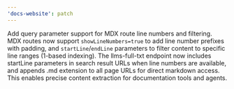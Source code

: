 ```yaml
---
'docs-website': patch
---
```


Add query parameter support for MDX route line numbers and filtering. MDX routes now support `showLineNumbers=true` to add line number prefixes with padding, and `startLine`/`endLine` parameters to filter content to specific line ranges (1-based indexing). The llms-full-txt endpoint now includes startLine parameters in search result URLs when line numbers are available, and appends .md extension to all page URLs for direct markdown access. This enables precise content extraction for documentation tools and agents.

